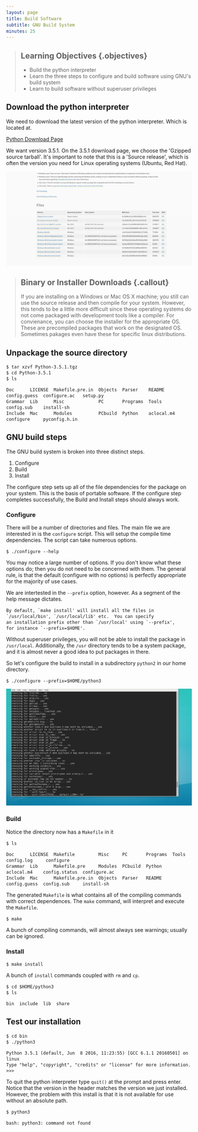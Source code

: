 ```yaml
---
layout: page
title: Build Software
subtitle: GNU Build System
minutes: 25
---
```


> ## Learning Objectives {.objectives}
>
> * Build the python interpreter
> * Learn the three steps to configure and build software using GNU's build system
> * Learn to build software without superuser privileges


## Download the python interpreter

We need to download the latest version of the python interpreter.  Which is 
located at.

[Python Download Page](https://www.python.org/downloads/release/python-351)


We want version 3.5.1.  On the 3.5.1 download page, we choose the 'Gzipped 
source tarball'.  It's important to note that this is a 'Source release', which 
is often the version you need for Linux operating systems (Ubuntu, Red Hat).

![python download page](img/python-download.png)

> ## Binary or Installer Downloads {.callout}
>
> If you are installing on a Windows or Mac OS X machine; you still can use the 
> source release and then compile for your system.  However, this tends to be a 
> little more difficult since these operating systems do not come packaged with 
> development tools like a compiler.  For convienance, you can choose the 
> installer for the appropriate OS.  These are precompiled packages that work 
> on the designated OS.  Sometimes pakages even have these for specific linux 
> distributions.


## Unpackage the source directory

~~~ {.bash}
$ tar xzvf Python-3.5.1.tgz
$ cd Python-3.5.1
$ ls
~~~

~~~ {.output}
Doc      LICENSE  Makefile.pre.in  Objects  Parser    README      config.guess  configure.ac   setup.py
Grammar  Lib      Misc             PC       Programs  Tools       config.sub    install-sh
Include  Mac      Modules          PCbuild  Python    aclocal.m4  configure     pyconfig.h.in
~~~

## GNU build steps

The GNU build system is broken into three distinct steps.

1. Configure
2. Build
3. Install

The configure step sets up all of the file dependencies for the package on your 
system.  This is the basis of portable software.  If the configure step 
completes successfully, the Build and Install steps should always work.

### Configure

There will be a number of directories and files.  The main file we are 
interested in is the `configure` script.  This will setup the compile time 
dependencies.  The script can take numerous options.

~~~ {.bash}
$ ./configure --help
~~~

You may notice a large number of options.  If you don't know what these options 
do; then you do not need to be concerned with them.  The general rule, is that 
the default (configure with no options) is perfectly appropriate for the 
majority of use cases.

We are intertested in the `--prefix` option, however.  As a segment of the help 
message dictates.

~~~ {.output}
By default, `make install' will install all the files in
`/usr/local/bin', `/usr/local/lib' etc.  You can specify
an installation prefix other than `/usr/local' using `--prefix',
for instance `--prefix=$HOME'.
~~~

Without superuser privileges, you will not be able to install the package in 
`/usr/local`.  Additionally, the `/usr` directory tends to be a system package, 
and it is almost never a good idea to put packages in there.

So let's configure the build to install in a subdirectory `python2` in our home 
directory.

~~~ {.bash}
$ ./configure --prefix=$HOME/python3
~~~

![python configure output](img/python-configure.png)


### Build

Notice the directory now has a `Makefile` in it

~~~ {.bash}
$ ls
~~~
~~~ {.output}
Doc      LICENSE  Makefile         Misc     PC       Programs  Tools         config.log     configure     
Grammar  Lib      Makefile.pre     Modules  PCbuild  Python    aclocal.m4    config.status  configure.ac  
Include  Mac      Makefile.pre.in  Objects  Parser   README    config.guess  config.sub     install-sh
~~~

The generated `Makefile` is what contains all of the compiling commands with 
correct dependences.  The `make` command, will interpret and execute the 
`Makefile`.

~~~ {.bash}
$ make
~~~

A bunch of compiling commands, will almost always see warnings; usually can be 
ignored.

### Install

~~~ {.bash}
$ make install
~~~

A bunch of `install` commands coupled with `rm` and `cp`.

~~~ {.bash}
$ cd $HOME/python3
$ ls
~~~
~~~ {.output}
bin  include  lib  share
~~~

## Test our installation

~~~ {.bash}
$ cd bin
$ ./python3
~~~

~~~ {.output}
Python 3.5.1 (default, Jun  8 2016, 11:23:55) [GCC 6.1.1 20160501] on linux
Type "help", "copyright", "credits" or "license" for more information.
>>> 
~~~

To quit the python interpreter type `quit()` at the prompt and press enter.
Notice that the version in the header matches the version we just installed.  
However, the problem with this install is that it is not available for use 
without an absolute path.

~~~ {.bash}
$ python3
~~~
~~~ {.output}
bash: python3: command not found
~~~


